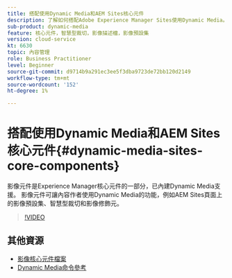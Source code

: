 ```yaml
---
title: 搭配使用Dynamic Media和AEM Sites核心元件
description: 了解如何搭配Adobe Experience Manager Sites使用Dynamic Media。 影像元件是Experience Manager核心元件的一部分，已內建Dynamic Media支援。 影像元件可讓內容作者使用Dynamic Media的功能，例如AEM Sites頁面上的影像預設集、智慧型裁切和影像修飾元。
sub-product: dynamic-media
feature: 核心元件，智慧型裁切，影像描述檔，影像預設集
version: cloud-service
kt: 6630
topic: 內容管理
role: Business Practitioner
level: Beginner
source-git-commit: d9714b9a291ec3ee5f3dba9723de72bb120d2149
workflow-type: tm+mt
source-wordcount: '152'
ht-degree: 1%

---
```



# 搭配使用Dynamic Media和AEM Sites核心元件{#dynamic-media-sites-core-components}

影像元件是Experience Manager核心元件的一部分，已內建Dynamic Media支援。 影像元件可讓內容作者使用Dynamic Media的功能，例如AEM Sites頁面上的影像預設集、智慧型裁切和影像修飾元。

>[!VIDEO](https://video.tv.adobe.com/v/329331/?quality=12&learn=on)

## 其他資源

* [影像核心元件檔案](https://experienceleague.adobe.com/docs/experience-manager-core-components/using/components/image.html?lang=en#dynamic-media)
* [Dynamic Media命令參考](https://experienceleague.adobe.com/docs/dynamic-media-developer-resources/image-serving-api/image-serving-api/http-protocol-reference/command-reference/c-command-reference.html?lang=en#image-serving-api)
